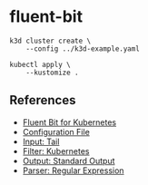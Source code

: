 # fluent-bit

```
k3d cluster create \
    --config ../k3d-example.yaml

kubectl apply \
    --kustomize .
```

## References

* [Fluent Bit for Kubernetes](https://github.com/fluent/fluent-bit-kubernetes-logging)
* [Configuration File](https://docs.fluentbit.io/manual/administration/configuring-fluent-bit/classic-mode/configuration-file)
* [Input: Tail](https://docs.fluentbit.io/manual/pipeline/inputs/tail)
* [Filter: Kubernetes](https://docs.fluentbit.io/manual/pipeline/filters/kubernetes)
* [Output: Standard Output](https://docs.fluentbit.io/manual/pipeline/outputs/standard-output)
* [Parser: Regular Expression](https://docs.fluentbit.io/manual/pipeline/parsers/regular-expression)
